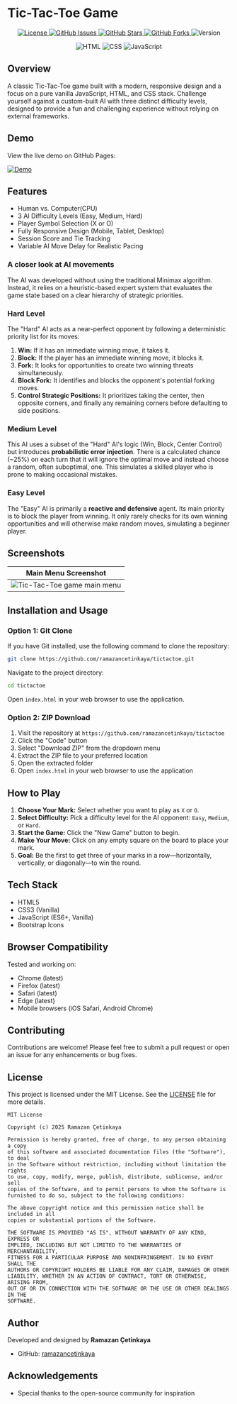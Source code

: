 # Tic-Tac-Toe Game

<p align="center">
  <!-- License -->
  <a href="https://github.com/ramazancetinkaya/tictactoe/blob/main/LICENSE">
    <img alt="License" src="https://img.shields.io/badge/license-MIT-009688.svg?style=for-the-badge">
  </a>
  <!-- Issues -->
  <a href="https://github.com/ramazancetinkaya/tictactoe/issues">
    <img alt="GitHub Issues" src="https://img.shields.io/github/issues/ramazancetinkaya/tictactoe?color=F44336&style=for-the-badge">
  </a>
  <!-- Stars -->
  <a href="https://github.com/ramazancetinkaya/tictactoe/stargazers">
    <img alt="GitHub Stars" src="https://img.shields.io/github/stars/ramazancetinkaya/tictactoe?color=FFEB3B&style=for-the-badge">
  </a>
  <!-- Forks -->
  <a href="https://github.com/ramazancetinkaya/tictactoe/network">
    <img alt="GitHub Forks" src="https://img.shields.io/github/forks/ramazancetinkaya/tictactoe?color=2196F3&style=for-the-badge">
  </a>
  <!-- Version -->
  <img alt="Version" src="https://img.shields.io/badge/version-1.0.0-673AB7.svg?style=for-the-badge">
</p>
<p align="center">
  <!-- Languages -->
  <img alt="HTML" src="https://img.shields.io/badge/HTML-5-FF5722.svg?style=for-the-badge">
  <img alt="CSS" src="https://img.shields.io/badge/CSS-3-3F51B5.svg?style=for-the-badge">
  <img alt="JavaScript" src="https://img.shields.io/badge/JavaScript-ES6-FFC107.svg?style=for-the-badge">
</p>

## Overview

A classic Tic-Tac-Toe game built with a modern, responsive design and a focus on a pure vanilla JavaScript, HTML, and CSS stack. Challenge yourself against a custom-built AI with three distinct difficulty levels, designed to provide a fun and challenging experience without relying on external frameworks.

## Demo

View the live demo on GitHub Pages:

[![Demo](https://img.shields.io/badge/Demo-Live_on_GitHub_Pages-blue?style=for-the-badge&logo=github&logoColor=white)](https://ramazancetinkaya.github.io/tictactoe/)

## Features

- Human vs. Computer(CPU)
- 3 AI Difficulty Levels (Easy, Medium, Hard)
- Player Symbol Selection (X or O)
- Fully Responsive Design (Mobile, Tablet, Desktop)
- Session Score and Tie Tracking
- Variable AI Move Delay for Realistic Pacing

### A closer look at AI movements

The AI was developed without using the traditional Minimax algorithm. Instead, it relies on a heuristic-based expert system that evaluates the game state based on a clear hierarchy of strategic priorities.

### Hard Level
The "Hard" AI acts as a near-perfect opponent by following a deterministic priority list for its moves:
1.  **Win:** If it has an immediate winning move, it takes it.
2.  **Block:** If the player has an immediate winning move, it blocks it.
3.  **Fork:** It looks for opportunities to create two winning threats simultaneously.
4.  **Block Fork:** It identifies and blocks the opponent's potential forking moves.
5.  **Control Strategic Positions:** It prioritizes taking the center, then opposite corners, and finally any remaining corners before defaulting to side positions.

### Medium Level
This AI uses a subset of the "Hard" AI's logic (Win, Block, Center Control) but introduces **probabilistic error injection**. There is a calculated chance (~25%) on each turn that it will ignore the optimal move and instead choose a random, often suboptimal, one. This simulates a skilled player who is prone to making occasional mistakes.

### Easy Level
The "Easy" AI is primarily a **reactive and defensive** agent. Its main priority is to block the player from winning. It only rarely checks for its own winning opportunities and will otherwise make random moves, simulating a beginner player.

## Screenshots

<div align="center">

| Main Menu Screenshot |
| :---: |
| ![Tic-Tac-Toe game main menu](./tictactoe-screenshots/tictactoe-mainmenu.png) |

</div>

## Installation and Usage

### Option 1: Git Clone

If you have Git installed, use the following command to clone the repository:

```bash
git clone https://github.com/ramazancetinkaya/tictactoe.git
```

Navigate to the project directory:

```bash
cd tictactoe
```

Open `index.html` in your web browser to use the application.

### Option 2: ZIP Download

1. Visit the repository at `https://github.com/ramazancetinkaya/tictactoe`
2. Click the "Code" button
3. Select "Download ZIP" from the dropdown menu
4. Extract the ZIP file to your preferred location
5. Open the extracted folder
6. Open `index.html` in your web browser to use the application

## How to Play

1.  **Choose Your Mark:** Select whether you want to play as `X` or `O`.
2.  **Select Difficulty:** Pick a difficulty level for the AI opponent: `Easy`, `Medium`, or `Hard`.
3.  **Start the Game:** Click the "New Game" button to begin.
4.  **Make Your Move:** Click on any empty square on the board to place your mark.
5.  **Goal:** Be the first to get three of your marks in a row—horizontally, vertically, or diagonally—to win the round.

## Tech Stack

- HTML5
- CSS3 (Vanilla)
- JavaScript (ES6+, Vanilla)
- Bootstrap Icons

## Browser Compatibility

Tested and working on:
- Chrome (latest)
- Firefox (latest)
- Safari (latest)
- Edge (latest)
- Mobile browsers (iOS Safari, Android Chrome)

## Contributing

Contributions are welcome! Please feel free to submit a pull request or open an issue for any enhancements or bug fixes.

## License

This project is licensed under the MIT License. See the [LICENSE](LICENSE) file for more details.

```
MIT License

Copyright (c) 2025 Ramazan Çetinkaya

Permission is hereby granted, free of charge, to any person obtaining a copy
of this software and associated documentation files (the "Software"), to deal
in the Software without restriction, including without limitation the rights
to use, copy, modify, merge, publish, distribute, sublicense, and/or sell
copies of the Software, and to permit persons to whom the Software is
furnished to do so, subject to the following conditions:

The above copyright notice and this permission notice shall be included in all
copies or substantial portions of the Software.

THE SOFTWARE IS PROVIDED "AS IS", WITHOUT WARRANTY OF ANY KIND, EXPRESS OR
IMPLIED, INCLUDING BUT NOT LIMITED TO THE WARRANTIES OF MERCHANTABILITY,
FITNESS FOR A PARTICULAR PURPOSE AND NONINFRINGEMENT. IN NO EVENT SHALL THE
AUTHORS OR COPYRIGHT HOLDERS BE LIABLE FOR ANY CLAIM, DAMAGES OR OTHER
LIABILITY, WHETHER IN AN ACTION OF CONTRACT, TORT OR OTHERWISE, ARISING FROM,
OUT OF OR IN CONNECTION WITH THE SOFTWARE OR THE USE OR OTHER DEALINGS IN THE
SOFTWARE.
```

## Author

Developed and designed by **Ramazan Çetinkaya**
- GitHub: [ramazancetinkaya](https://github.com/ramazancetinkaya)

## Acknowledgements

- Special thanks to the open-source community for inspiration
